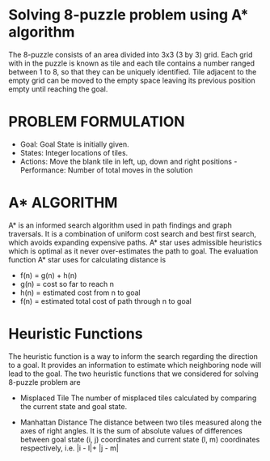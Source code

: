#  Solving 8-puzzle problem using A* algorithm

The 8-puzzle consists of an area divided into 3x3 (3 by 3) grid. Each grid with in the puzzle
is known as tile and each tile contains a number ranged between 1 to 8, so that they can be
uniquely identified. Tile adjacent to the empty grid can be moved to the empty space leaving
its previous position empty until reaching the goal.

# PROBLEM FORMULATION
- Goal: Goal State is initially given.
- States: Integer locations of tiles.
- Actions: Move the blank tile in left, up, down and right positions
-Performance: Number of total moves in the solution

# A* ALGORITHM

A* is an informed search algorithm used in path findings and graph traversals. It is a
combination of uniform cost search and best first search, which avoids expanding expensive
paths. A* star uses admissible heuristics which is optimal as it never over-estimates the path
to goal. The evaluation function A* star uses for calculating distance is

- f(n) = g(n) + h(n)
- g(n) = cost so far to reach n
- h(n) = estimated cost from n to goal
- f(n) = estimated total cost of path through n to goal

# Heuristic Functions
The heuristic function is a way to inform the search regarding the direction to a goal. It provides
an information to estimate which neighboring node will lead to the goal. The two heuristic
functions that we considered for solving 8-puzzle problem are

- Misplaced Tile
The number of misplaced tiles calculated by comparing the current state and goal state.

- Manhattan Distance
The distance between two tiles measured along the axes of right angles. It is the sum of absolute
values of differences between goal state (i, j) coordinates and current state (l, m) coordinates
respectively, i.e. |i - l|+ |j - m|


